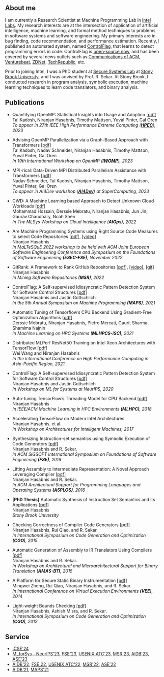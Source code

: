 ## About me

I am currently a Research Scientist at Machine Programming Lab in [Intel Labs](https://www.intel.com/content/www/us/en/research/overview.html). My research interests are at the intersection of application of artificial intelligence, machine learning, and formal method techniques to problems in software systems and software engineering. My primary interests are in bug finding, code recommendation, and performance estimation. Recently, I published an automated system, named [ControlFlag](https://www.intel.com/content/www/us/en/newsroom/news/machine-programming-tool-detects-bugs-code.html), that learns to detect programming errors in code. ControlFlag is [open-source now](https://github.com/IntelLabs/control-flag), and has been covered by several news outlets such as [Communications of ACM](https://cacm.acm.org/careers/256477-intel-opens-controlflag-machine-learning-system-for-improving-code-quality/fulltext), [Venturebeat](https://venturebeat.com/2020/12/03/intels-controlflag-taps-ai-to-automatically-detect-errors-in-code/), [ZDNet](https://www.zdnet.com/article/developers-intels-automated-debugging-tool-controlflag-is-now-open-source/), [TechRepublic](https://www.techrepublic.com/article/intel-unveils-machine-programming-tool-to-detect-bugs-in-code/), etc.

Prior to joining Intel, I was a PhD student at [Secure Systems Lab](http://seclab.cs.sunysb.edu/seclab/) at [Stony Brook University](https://www.stonybrook.edu/), and I was advised by Prof. R. Sekar. At Stony Brook, I conducted research in program analysis, symbolic execution, machine learning techniques to learn code translators, and binary analysis.

## Publications

- Quantifying OpenMP: Statistical Insights into Usage and Adoption [[pdf]](https://arxiv.org/pdf/2308.08002.pdf)<br/>
  Tal Kadosh, Niranjan Hasabnis, Timothy Mattson, Yuval Pinter, Gal Oren <br/>
  _To appear in 27th IEEE High Performance Extreme Computing ([**HPEC**](https://ieee-hpec.org/)), 2023_ <br/>

- Advising OpenMP Parallelization via a Graph-Based Approach with Transformers [[pdf]](https://arxiv.org/pdf/2305.11999.pdf) <br/>
Tal Kadosh, Nadav Schneider, Niranjan Hasabnis, Timothy Mattson, Yuval Pinter, Gal Oren <br/>
 _In 19th International Workshop on OpenMP ([**IWOMP**](https://www.iwomp.org/iwomp-2023/)), 2023_ <br/>

- MPI-rical: Data-Driven MPI Distributed Parallelism Assistance with Transformers [[pdf]](https://arxiv.org/pdf/2305.09438.pdf) <br/>
Nadav Schneider, Tal Kadosh, Niranjan Hasabnis, Timothy Mattson, Yuval Pinter, Gal Oren <br/>
 _To appear in AI4Dev workshop ([**AI4Dev**](https://ai4dev-workshop.github.io/2023/)) at SuperComputing, 2023_ <br/>

- CWD: A Machine Learning based Approach to Detect Unknown Cloud Workloads [[pdf]](https://arxiv.org/abs/2211.15739) <br/>
Mohammad Hossain, Derssie Mebratu, Niranjan Hasabnis, Jun Jin, Gaurav Chaudhary, Noah Shen <br/>
 _In The MLSys Workshop on Cloud Intelligence (**AIOps**), 2022_ <br/>

- Are Machine Programming Systems using Right Source Code Measures to select Code Repositories [[pdf]](https://arxiv.org/abs/2209.11946), [[video]](https://youtu.be/wAcXvUjQQYQ) <br/>
  Niranjan Hasabnis <br/>
  _In MaLTeSQuE 2022 workshop to be held with ACM Joint European Software Engineering Conference and Symposium on the Foundations of Software Engineering **(ESEC-FSE)**, November 2022_ <br/>

- GitRank: A Framework to Rank GitHub Repositories [[pdf]](https://ieeexplore.ieee.org/document/9796321), [[video]](https://youtu.be/FObVm-T6_Og), [[git]](https://github.com/nirhasabnis/gitrank) <br />
  Niranjan Hasabnis <br />
  _In Mining Software Repositories **(MSR)**, 2022_ <br />

- ControlFlag: A Self-supervised Idiosyncratic Pattern Detection System for Software Control Structures [[pdf]](https://dl.acm.org/doi/pdf/10.1145/3460945.3464954) <br />
  Niranjan Hasabnis and Justin Gottschlich <br />
  _In the 5th Annual Symposium on Machine Programming **(MAPS)**, 2021_ <br />
  
- Automatic Tuning of Tensorflow’s CPU Backend Using Gradient-Free Optimization Algorithms [[pdf]](https://link.springer.com/content/pdf/10.1007%2F978-3-030-90539-2_17.pdf) <br />
  Derssie Mebratu, Niranjan Hasabnis, Pietro Mercati, Gaurit Sharma, Shamima Najnin <br /> 
  _In Machine Learning on HPC Systems **(MLHPCS-ISC)**, 2021_ <br />

- Distributed MLPerf ResNet50 Training on Intel Xeon Architectures with TensorFlow [[pdf]](https://dl.acm.org/doi/pdf/10.1145/3440722.3440880) <br />
  Wei Wang and Niranjan Hasabnis <br />
  _In the International Conference on High Performance Computing in Asia-Pacific Region, 2021_ <br />

- ControlFlag: A Self-supervised Idiosyncratic Pattern Detection System for Software Control Structures [[pdf]](https://mlforsystems.org/assets/papers/neurips2020/controlflag_hasabnis_2020.pdf) <br />
  Niranjan Hasabnis and Justin Gottschlich <br />
  _In Workshop on ML for Systems at NeurIPS, 2020_ <br />
  
- Auto-tuning TensorFlow’s Threading Model for CPU Backend [[pdf]](https://www.computer.org/csdl/proceedings/mlhpc/2018/18jXU1FV7vW) <br />
  Niranjan Hasabnis <br />
  _In IEEE/ACM Machine Learning in HPC Environments **(MLHPC)**, 2018_ <br />

- Accelerating TensorFlow on Modern Intel Architectures <br />
  Niranjan Hasabnis, et al. <br />
  _In Workshop on Architectures for Intelligent Machines, 2017_ <br />

- Synthesizing Instruction-set semantics using Symbolic Execution of Code Generators [[pdf]](https://dl.acm.org/doi/pdf/10.1145/2950290.2950335) <br />
  Niranjan Hasabnis and R. Sekar. <br />
  _In ACM SIGSOFT International Symposium on Foundations of Software Engineering **(FSE)**, 2016_ <br />

- Lifting Assembly to Intermediate Representation: A Novel Approach Leveraging Compiler [[pdf]](https://dl.acm.org/doi/pdf/10.1145/2872362.2872380) <br />
  Niranjan Hasabnis and R. Sekar. <br />
  _In ACM Architectural Support for Programming Languages and Operating Systems **(ASPLOS)**, 2016_ <br />
  
- **[PhD Thesis]** Automatic Synthesis of Instruction Set Semantics and its Applications [[pdf]](http://seclab.cs.stonybrook.edu/seclab/pubs/niranjanth.pdf) <br />
  Niranjan Hasabnis <br />
  _Stony Brook University_

- Checking Correctness of Compiler Code Generators [[pdf]](https://ieeexplore.ieee.org/iel7/7041249/7054173/07054197.pdf) <br />
  Niranjan Hasabnis, Rui Qiao, and R. Sekar. <br />
  _In International Symposium on Code Generation and Optimization **(CGO)**, 2015_

- Automatic Generation of Assembly to IR Translators Using Compilers [[pdf]](https://pdfs.semanticscholar.org/b3b1/3502f97f4266bcde7f1070c1b918791aee5c.pdf) <br /> 
  Niranjan Hasabnis and R. Sekar. <br />
  _In Workshop on Architectural and Microarchitectural Support for Binary Translation **(AMAS-BT)**, 2015_

- A Platform for Secure Static Binary Instrumentation [[pdf]](https://dl.acm.org/doi/pdf/10.1145/2576195.2576208) <br />
  Mingwei Zheng, Rui Qiao, Niranjan Hasabnis, and R. Sekar. <br />
  _In International Conference on Virtual Execution Environments **(VEE)**, 2014_

- Light-weight Bounds Checking [[pdf]](https://dl.acm.org/doi/pdf/10.1145/2259016.2259034) <br />
  Niranjan Hasabnis, Ashish Misra, and R. Sekar. <br />
  _In International Symposium on Code Generation and Optimization **(CGO)**, 2012_

## Service

- [ICSE'24](https://conf.researchr.org/committee/icse-2024/icse-2024-software-engineering-in-practice-software-engineering-in-practice)
- [MLforSys - NeurIPS'23](http://mlforsystems.org/), [FSE'23](https://2023.esec-fse.org/committee/fse-2023-industry-program-committee), [USENIX ATC'23](https://www.usenix.org/conference/atc23), [MSR'23](https://conf.researchr.org/track/msr-2023/msr-2023-industry-track#Call-for-Papers), [AIDB'23](https://sites.google.com/view/aidb2023), [ASE'23](https://conf.researchr.org/track/ase-2023/ase-2023-industry-showcase-papers)
- [AIDB'22](https://sites.google.com/view/aidb2022/home/program-committee), [FSE'22](https://2022.esec-fse.org/committee/fse-2022-industry-program-committee), [USENIX ATC'22](https://www.usenix.org/conference/atc22/call-for-papers), [MSR'22](https://conf.researchr.org/home/msr-2022), [ASE'22](https://conf.researchr.org/committee/ase-2022/ase-2022-industry-showcase-program-committee)
- [AIDB'21](https://sites.google.com/view/aidb2021/home/program-commitee), [MAPS'21](https://pldi21.sigplan.org/home/maps-2021)


